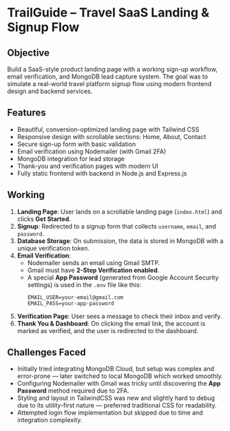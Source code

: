 # TrailGuide – Travel SaaS Landing & Signup Flow

## Objective

Build a SaaS-style product landing page with a working sign-up workflow, email verification, and MongoDB lead capture system. The goal was to simulate a real-world travel platform signup flow using modern frontend design and backend services.

## Features

- Beautiful, conversion-optimized landing page with Tailwind CSS
- Responsive design with scrollable sections: Home, About, Contact
- Secure sign-up form with basic validation
- Email verification using Nodemailer (with Gmail 2FA)
- MongoDB integration for lead storage
- Thank-you and verification pages with modern UI
- Fully static frontend with backend in Node.js and Express.js

## Working

1. **Landing Page**: User lands on a scrollable landing page (`index.html`) and clicks **Get Started**.
2. **Signup**: Redirected to a signup form that collects `username`, `email`, and `password`.
3. **Database Storage**: On submission, the data is stored in MongoDB with a unique verification token.
4. **Email Verification**:
   - Nodemailer sends an email using Gmail SMTP.
   - Gmail must have **2-Step Verification enabled**.
   - A special **App Password** (generated from Google Account Security settings) is used in the `.env` file like this:
     ```
     EMAIL_USER=your-email@gmail.com
     EMAIL_PASS=your-app-password
     ```
5. **Verification Page**: User sees a message to check their inbox and verify.
6. **Thank You & Dashboard**: On clicking the email link, the account is marked as verified, and the user is redirected to the dashboard.

## Challenges Faced

- Initially tried integrating MongoDB Cloud, but setup was complex and error-prone — later switched to local MongoDB which worked smoothly.
- Configuring Nodemailer with Gmail was tricky until discovering the **App Password** method required due to 2FA.
- Styling and layout in TailwindCSS was new and slightly hard to debug due to its utility-first nature — preferred traditional CSS for readability.
- Attempted login flow implementation but skipped due to time and integration complexity.

